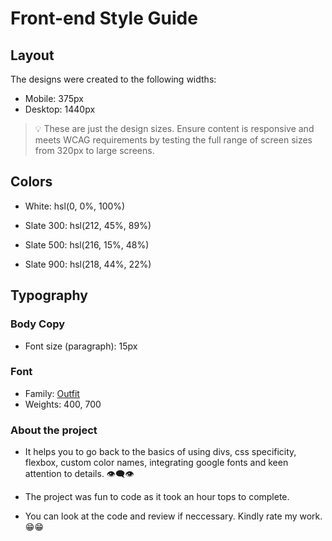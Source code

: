 # Front-end Style Guide

## Layout

The designs were created to the following widths:

- Mobile: 375px
- Desktop: 1440px

> 💡 These are just the design sizes. Ensure content is responsive and meets WCAG requirements by testing the full range of screen sizes from 320px to large screens.

## Colors

- White: hsl(0, 0%, 100%)

- Slate 300: hsl(212, 45%, 89%)
- Slate 500: hsl(216, 15%, 48%)
- Slate 900: hsl(218, 44%, 22%)

## Typography

### Body Copy

- Font size (paragraph): 15px

### Font

- Family: [Outfit](https://fonts.google.com/specimen/Outfit)
- Weights: 400, 700

>

### About the project

- It helps you to go back to the basics of using divs, css specificity, flexbox, custom color names, integrating google fonts and keen attention to details. 👁️‍🗨️👁️

- The project was fun to code as it took an hour tops to complete.

- You can look at the code and review if neccessary. Kindly rate my work.😁😁
